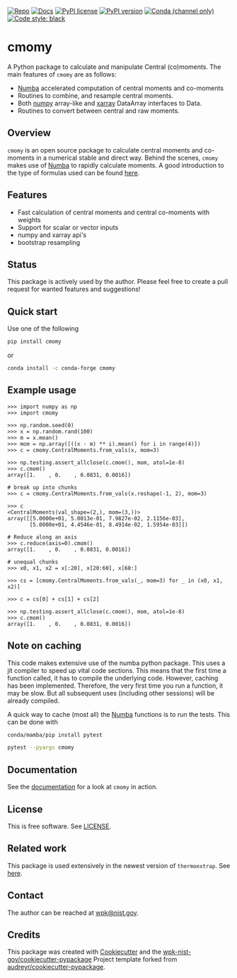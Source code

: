 <!-- markdownlint-disable MD041 -->

[![Repo][repo-badge]][repo-link] [![Docs][docs-badge]][docs-link]
[![PyPI license][license-badge]][license-link]
[![PyPI version][pypi-badge]][pypi-link]
[![Conda (channel only)][conda-badge]][conda-link]
[![Code style: black][black-badge]][black-link]

<!--
  For more badges, see
  https://shields.io/category/other
  https://naereen.github.io/badges/
  [pypi-badge]: https://badge.fury.io/py/cmomy
-->

[black-badge]: https://img.shields.io/badge/code%20style-black-000000.svg
[black-link]: https://github.com/psf/black
[pypi-badge]: https://img.shields.io/pypi/v/cmomy
[pypi-link]: https://pypi.org/project/cmomy
[docs-badge]: https://img.shields.io/badge/docs-sphinx-informational
[docs-link]: https://pages.nist.gov/cmomy/
[repo-badge]: https://img.shields.io/badge/--181717?logo=github&logoColor=ffffff
[repo-link]: https://github.com/usnistgov/cmomy
[conda-badge]: https://img.shields.io/conda/vn/conda-forge/cmomy.svg
[conda-link]: https://anaconda.org/conda-forge/cmomy
[license-badge]: https://img.shields.io/pypi/l/cmomy?color=informational
[license-link]: https://github.com/usnistgov/cmomy/blob/main/LICENSE

<!-- [conda-badge]: https://img.shields.io/conda/v/wpk-nist/cmomy -->
<!-- [conda-link]: https://anaconda.org/wpk-nist/cmomy -->
<!-- other links -->

[numpy]: https://numpy.org
[Numba]: https://numba.pydata.org/
[xarray]: https://docs.xarray.dev/en/stable/

# cmomy

A Python package to calculate and manipulate Central (co)moments. The main
features of `cmomy` are as follows:

- [Numba][Numba] accelerated computation of central moments and co-moments
- Routines to combine, and resample central moments.
- Both [numpy][numpy] array-like and [xarray][xarray] DataArray interfaces to
  Data.
- Routines to convert between central and raw moments.

## Overview

`cmomy` is an open source package to calculate central moments and co-moments in
a numerical stable and direct way. Behind the scenes, `cmomy` makes use of
[Numba][Numba] to rapidly calculate moments. A good introduction to the type of
formulas used can be found
[here](https://en.wikipedia.org/wiki/Algorithms_for_calculating_variance).

## Features

- Fast calculation of central moments and central co-moments with weights
- Support for scalar or vector inputs
- numpy and xarray api's
- bootstrap resampling

## Status

This package is actively used by the author. Please feel free to create a pull
request for wanted features and suggestions!

## Quick start

Use one of the following

```bash
pip install cmomy
```

or

```bash
conda install -c conda-forge cmomy
```

## Example usage

```pycon
>>> import numpy as np
>>> import cmomy

>>> np.random.seed(0)
>>> x = np.random.rand(100)
>>> m = x.mean()
>>> mom = np.array([((x - m) ** i).mean() for i in range(4)])
>>> c = cmomy.CentralMoments.from_vals(x, mom=3)

>>> np.testing.assert_allclose(c.cmom(), mom, atol=1e-8)
>>> c.cmom()
array([1.    , 0.    , 0.0831, 0.0016])

# break up into chunks
>>> c = cmomy.CentralMoments.from_vals(x.reshape(-1, 2), mom=3)

>>> c
<CentralMoments(val_shape=(2,), mom=(3,))>
array([[5.0000e+01, 5.0013e-01, 7.9827e-02, 2.1156e-03],
       [5.0000e+01, 4.4546e-01, 8.4914e-02, 1.5954e-03]])

# Reduce along an axis
>>> c.reduce(axis=0).cmom()
array([1.    , 0.    , 0.0831, 0.0016])

# unequal chunks
>>> x0, x1, x2 = x[:20], x[20:60], x[60:]

>>> cs = [cmomy.CentralMoments.from_vals(_, mom=3) for _ in (x0, x1, x2)]

>>> c = cs[0] + cs[1] + cs[2]

>>> np.testing.assert_allclose(c.cmom(), mom, atol=1e-8)
>>> c.cmom()
array([1.    , 0.    , 0.0831, 0.0016])

```

## Note on caching

This code makes extensive use of the numba python package. This uses a jit
compiler to speed up vital code sections. This means that the first time a
function called, it has to compile the underlying code. However, caching has
been implemented. Therefore, the very first time you run a function, it may be
slow. But all subsequent uses (including other sessions) will be already
compiled.

A quick way to cache (most all) the [Numba][Numba] functions is to run the
tests. This can be done with

```bash
conda/mamba/pip install pytest

pytest --pyargs cmomy
```

<!-- end-docs -->

## Documentation

See the [documentation][docs-link] for a look at `cmomy` in action.

## License

This is free software. See [LICENSE][license-link].

## Related work

This package is used extensively in the newest version of `thermoextrap`. See
[here](https://github.com/usnistgov/thermo-extrap).

## Contact

The author can be reached at wpk@nist.gov.

## Credits

This package was created with
[Cookiecutter](https://github.com/audreyr/cookiecutter) and the
[wpk-nist-gov/cookiecutter-pypackage](https://github.com/wpk-nist-gov/cookiecutter-pypackage)
Project template forked from
[audreyr/cookiecutter-pypackage](https://github.com/audreyr/cookiecutter-pypackage).
